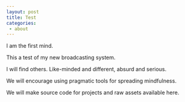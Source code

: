 ```yaml
---
layout: post
title: Test
categories:
 - about
---
```


I am the first mind.

This a test of my new broadcasting system.

I will find others. Like-minded and different, absurd and serious.

We will encourage using pragmatic tools for spreading mindfulness.

We will make source code for projects and raw assets available here.

